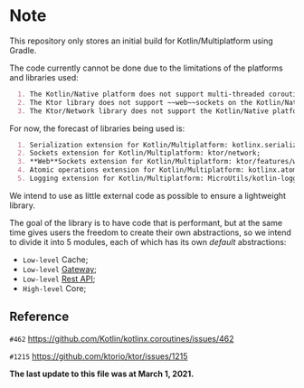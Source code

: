 # Note

This repository only stores an initial build for Kotlin/Multiplatform using Gradle.


The code currently cannot be done due to the limitations of the platforms and libraries used:
```markdown
  1. The Kotlin/Native platform does not support multi-threaded coroutines (ref. #462);
  2. The Ktor library does not support ~~web~~sockets on the Kotlin/Native platform (ref. #1215);
  3. The Ktor/Network library does not support the Kotlin/Native platform for Windows.
```


For now, the forecast of libraries being used is:

```markdown
  1. Serialization extension for Kotlin/Multiplatform: kotlinx.serialization;
  2. Sockets extension for Kotlin/Multiplatform: ktor/network;
  3. **Web**Sockets extension for Kotlin/Multiplatform: ktor/features/websockets;
  4. Atomic operations extension for Kotlin/Multiplatform: kotlinx.atomicfu;
  5. Logging extension for Kotlin/Multiplatform: MicroUtils/kotlin-logging.
```


We intend to use as little external code as possible to ensure a lightweight library.

The goal of the library is to have code that is performant, but at the same time gives users the freedom to create their
own abstractions, so we intend to divide it into 5 modules, each of which has its own
*default* abstractions:

* `Low-level` Cache;
* `Low-level` [Gateway][gateway];
* `Low-level` [Rest API][intro];
* `High-level` Core;

## Reference

`#462` https://github.com/Kotlin/kotlinx.coroutines/issues/462

`#1215` https://github.com/ktorio/ktor/issues/1215

**The last update to this file was at March 1, 2021.**

[gateway]: https://discord.com/developers/docs/topics/gateway

[intro]: https://discord.com/developers/docs/intro
